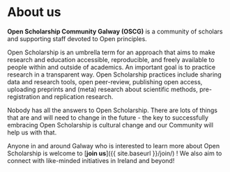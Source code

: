 # About us

**Open Scholarship Community Galway (OSCG)** is a community of scholars and supporting staff devoted to Open principles.

Open Scholarship is an umbrella term for an approach that aims to make research and education accessible, reproducible, and freely available to people within and outside of academics. An important goal is to practice research in a transparent way. Open Scholarship practices include sharing data and research tools, open peer-review, publishing open access, uploading preprints and (meta) research about scientific methods, pre-registration and replication research.

Nobody has all the answers to Open Scholarship. There are lots of things that are and will need to change in the future - the key to successfully embracing Open Scholarship is cultural change and our Community will help us with that.

Anyone in and around Galway who is interested to learn more about Open Scholarship is welcome to [**join us**]({{ site.baseurl }}/join/) ! We also aim to connect with like-minded initiatives in Ireland and beyond!
